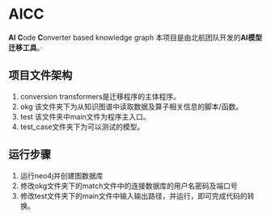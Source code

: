 # AICC
**AI** **C**ode **C**onverter based knowledge graph
本项目是由北航团队开发的**AI模型迁移工具**。·

## 项目文件架构
1. conversion
    transformers是迁移程序的主体程序。
2. okg
   该文件夹下为从知识图谱中读取数据及算子相关信息的脚本/函数。
3. test
   该文件夹中main文件为程序主入口。
4. test_case文件夹下为可以测试的模型。

## 运行步骤
1. 运行neo4j并创建图数据库
2. 修改okg文件夹下的match文件中的连接数据库的用户名密码及端口号
3. 修改test文件夹下的main文件中输入输出路径，并运行，即可完成代码的转换。
